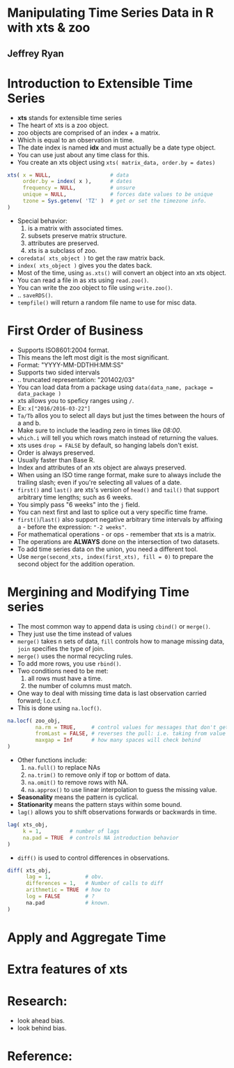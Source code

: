 #  Manipulating Time Series Data in R with xts & zoo
## Jeffrey Ryan

# Introduction to Extensible Time Series 
- **xts** stands for extensible time series
- The heart of xts is a zoo object.
- zoo objects are comprised of an index + a matrix.
- Which is equal to an observation in time.
- The date index is named **idx** and must actually be a date type object.
- You can use just about any time class for this.
- You create an xts object using `xts( matrix_data, order.by = dates)`
```r
xts( x = NULL,                   # data
	 order.by = index( x ),      # dates
	 frequency = NULL,           # unsure
	 unique = NULL,              # forces date values to be unique
	 tzone = Sys.getenv( 'TZ' )  # get or set the timezone info.
)
```
- Special behavior:
	1. is a matrix with associated times.
	2. subsets preserve matrix structure.
	3. attributes are preserved.
	4. xts is a subclass of zoo.
- `coredata( xts_object )` to get the raw matrix back.
- `index( xts_object )` gives you the dates back.
- Most of the time, using `as.xts()` will convert an object into an xts object.
- You can read a file in as xts using `read.zoo()`.
- You can write the zoo object to file using `write.zoo()`.
- .. `saveRDS()`.
- `tempfile()` will return a random file name to use for misc data.

# First Order of Business
- Supports ISO8601:2004 format.
- This means the left most digit is the most significant.
- Format: "YYYY-MM-DDTHH:MM:SS"
- Supports two sided intervals
- .. truncated representation: "201402/03"
- You can load data from a package using `data(data_name, package = data_package )`
- xts allows you to speficy ranges using `/`.
- Ex: `x["2016/2016-03-22"]`
- `Ta/Tb` allos you to select all days but just the times between the hours of a and b.
- Make sure to include the leading zero in times like *08:00*.
- `which.i` will tell you which rows match instead of returning the values.
- xts uses `drop = FALSE` by default, so hanging labels don't exist.
- Order is always preserved.
- Usually faster than Base R.
- Index and attributes of an xts object are always preserved.
- When using an ISO time range format, make sure to always include the trailing slash; even if you're selecting all values of a date.
- `first()` and `last()` are xts's version of `head()` and `tail()` that support arbitrary time lengths; such as 6 weeks.
- You simply pass "6 weeks" into the `j` field.
- You can next first and last to splice out a very specific time frame.
- `first()`/`last()` also support negative arbitrary time intervals by affixing a - before the expression: `"-2 weeks"`.
- For mathematical operations - or ops - remember that xts is a matrix.
- The operations are **ALWAYS** done on the intersection of two datasets.
- To add time series data on the union, you need a different tool.
- Use `merge(second_xts, index(first_xts), fill = 0)` to prepare the second object for the addition operation.


# Mergining and Modifying Time series
- The most common way to append data is using `cbind()` or `merge()`.
- They just use the time instead of values
- `merge()` takes n sets of data, `fill` controls how to manage missing data, `join` specifies the type of join.
- `merge()` uses the normal recycling rules.
- To add more rows, you use `rbind()`.
- Two conditions need to be met:
	1. all rows must have a time.
	2. the number of columns must match.
- One way to deal with missing time data is last observation carried forward; l.o.c.f.
- This is done using `na.locf()`.
```r
na.locf( zoo_obj,
		 na.rm = TRUE,     # control values for messages that don't get filled.
		 fromLast = FALSE, # reverses the pull: i.e. taking from value after current.
		 maxgap = Inf      # how many spaces will check behind
)
```
- Other functions include:
	1. `na.full()` to replace NAs
	2. `na.trim()` to remove only if top or bottom of data.
	3. `na.omit()` to remove rows with NA.
	4. `na.approx()` to use linear interpolation to guess the missing value.
- **Seasonality** means the pattern is cyclical.
- **Stationarity** means the pattern stays within some bound.
- `lag()` allows you to shift observations forwards or backwards in time.
```r
lag( xts_obj,
	 k = 1,         # number of lags
	 na.pad = TRUE  # controls NA introduction behavior
)
```
- `diff()` is used to control differences in observations.
```r
diff( xts_obj,
	  lag = 1,           # obv.
	  differences = 1,   # Number of calls to diff
	  arithmetic = TRUE  # how to 
	  log = FALSE        # ?
	  na.pad             # known.
)
```

# Apply and Aggregate Time

# Extra features of xts

# Research:
- look ahead bias.
- look behind bias.

# Reference:
